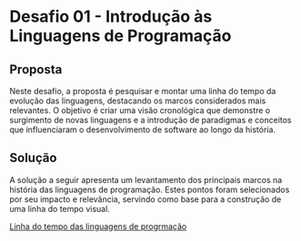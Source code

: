 # Desafio 01 - Introdução às Linguagens de Programação

## Proposta

Neste desafio, a proposta é pesquisar e montar uma linha do tempo da evolução das linguagens, destacando os marcos considerados mais relevantes. O objetivo é criar uma visão cronológica que demonstre o surgimento de novas linguagens e a introdução de paradigmas e conceitos que influenciaram o desenvolvimento de software ao longo da história.

## Solução

A solução a seguir apresenta um levantamento dos principais marcos na história das linguagens de programação. Estes pontos foram selecionados por seu impacto e relevância, servindo como base para a construção de uma linha do tempo visual.

[Linha do tempo das linguagens de progrmação](linha_do_tempo_linguagens_de_programacao.pdf)